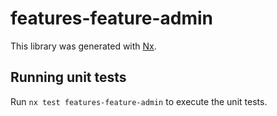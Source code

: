 # features-feature-admin

This library was generated with [Nx](https://nx.dev).

## Running unit tests

Run `nx test features-feature-admin` to execute the unit tests.
